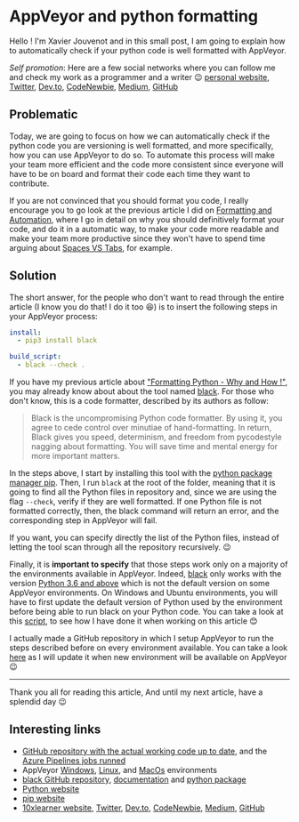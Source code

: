 # AppVeyor and python formatting

Hello ! I'm Xavier Jouvenot and in this small post, I am going to explain how to automatically check if your python code is well formatted with AppVeyor.

_Self promotion_:
Here are a few social networks where you can follow me and check my work as a programmer and a writer 😉 
[personal website](www.10xlearner.com), [Twitter](https://twitter.com/10xLearner), [Dev.to](https://dev.to/10xlearner), [CodeNewbie](https://community.codenewbie.org/xav83), [Medium](https://medium.com/@xavier-jouvenot), [GitHub](https://github.com/Xav83/)

## Problematic

Today, we are going to focus on how we can automatically check if the python code you are versioning is well formatted, and more specifically, how you can use AppVeyor to do so. To automate this process will make your team more efficient and the code more consistent since everyone will have to be on board and format their code each time they want to contribute.

If you are not convinced that you should format you code, I really encourage you to go look at the previous article I did on [Formatting and Automation](https://10xlearner.com/2022/03/16/formatting-python-why-and-how), where I go in detail on why you should definitively format your code, and do it in a automatic way, to make your code more readable and make your team more productive since they won't have to spend time arguing about [Spaces VS Tabs](https://youtu.be/SsoOG6ZeyUI), for example.

## Solution

The short answer, for the people who don't want to read through the entire article (I know you do that! I do it too 😆) is to insert the following steps in your AppVeyor process:

```yml
install:
  - pip3 install black

build_script:
  - black --check .
```

If you have my previous article about ["Formatting Python - Why and How !"](https://10xlearner.com/2022/03/16/formatting-python-why-and-how), you may already know about about the tool named [black](https://github.com/psf/black). For those who don't know, this is a code formatter, described by its authors as follow:
> Black is the uncompromising Python code formatter. By using it, you agree to cede control over minutiae of hand-formatting. In return, Black gives you speed, determinism, and freedom from pycodestyle nagging about formatting. You will save time and mental energy for more important matters.

In the steps above, I start by installing this tool with the [python package manager pip](https://pypi.org/project/pip/). Then, I run `black` at the root of the folder, meaning that it is going to find all the Python files in repository and, since we are using the flag `--check`, verify if they are well formatted. If one Python file is not formatted correctly, then, the black command will return an error, and the corresponding step in AppVeyor will fail.

If you want, you can specify directly the list of the Python files, instead of letting the tool scan through all the repository recursively. 😉

Finally, it is **important to specify** that those steps work only on a majority of the environments available in AppVeyor.
Indeed, [black](https://github.com/psf/black) only works with the version [Python 3.6 and above](https://black.readthedocs.io/en/stable/faq.html#which-python-versions-does-black-support) which is not the default version on some AppVeyor environments. On Windows and Ubuntu environments, you will have to first update the default version of Python used by the environment before being able to run black on your Python code. You can take a look at this [script](https://github.com/Xav83/tutorials/blob/main/Python%20format/run.sh), to see how I have done it when working on this article 😊

I actually made a GitHub repository in which I setup AppVeyor to run the steps described before on every environment available. You can take a look [here](https://github.com/Xav83/tutorials/blob/main/.appveyor.yml#L51) as I will update it when new environment will be available on AppVeyor 😉

--------------

Thank you all for reading this article,
And until my next article, have a splendid day 😉

## Interesting links

- [GitHub repository with the actual working code up to date](https://github.com/Xav83/tutorials), and the [Azure Pipelines jobs runned](https://ci.appveyor.com/project/Xav83/tutorials)
- AppVeyor [Windows](https://www.appveyor.com/docs/windows-images-software/), [Linux](https://www.appveyor.com/docs/linux-images-software/), and [MacOs](https://www.appveyor.com/docs/macos-images-software/) environments
- [black GitHub repository](https://github.com/psf/black), [documentation](https://black.readthedocs.io/en/stable/) and [python package](https://pypi.org/project/black/)
- [Python website](https://www.python.org/)
- [pip website](https://pypi.org/project/pip/)
- [10xlearner website](www.10xlearner.com), [Twitter](https://twitter.com/10xLearner), [Dev.to](https://dev.to/10xlearner), [CodeNewbie](https://community.codenewbie.org/xav83), [Medium](https://medium.com/@xavier-jouvenot), [GitHub](https://github.com/Xav83/)
